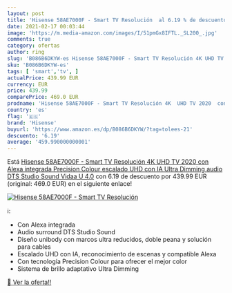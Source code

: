 ```yaml
---
layout: post
title: 'Hisense 58AE7000F - Smart TV Resolución  al 6.19 % de descuento'
date: 2021-02-17 00:03:44
image: 'https://m.media-amazon.com/images/I/51pmGx8IFTL._SL200_.jpg'
comments: true
category: ofertas
author: ring
slug: 'B086B6DKYW-es Hisense 58AE7000F - Smart TV Resolución 4K UHD TV 2020 con...'
sku: 'B086B6DKYW-es'
tags: [ 'smart','tv', ]
actualPrice: 439.99 EUR
currency: EUR
price: 439.99
comparePrice: 469.0 EUR
prodname: 'Hisense 58AE7000F - Smart TV Resolución 4K  UHD TV 2020  con Alexa integrada  Precision Colour  escalado UHD con IA  Ultra Dimming  audio DTS Studio Sound  Vidaa U 4.0'
country: 'es'
flag: '🇪🇸'
brand: 'Hisense'
buyurl: 'https://www.amazon.es/dp/B086B6DKYW/?tag=tolees-21'
descuento: '6.19'
average: '459.990000000001'
---
```


Está [Hisense 58AE7000F - Smart TV Resolución 4K  UHD TV 2020  con Alexa integrada  Precision Colour  escalado UHD con IA  Ultra Dimming  audio DTS Studio Sound  Vidaa U 4.0](https://www.amazon.es/dp/B086B6DKYW/?tag=tolees-21) con 6.19 de descuento por 439.99 EUR (original: 469.0 EUR) en el siguiente enlace!

[![Hisense 58AE7000F - Smart TV Resolución ](https://m.media-amazon.com/images/I/51pmGx8IFTL._SL200_.jpg)](https://www.amazon.es/dp/B086B6DKYW/?tag=tolees-21)

ℹ️:

- Con Alexa integrada
- Audio surround DTS Studio Sound
- Diseño unibody con marcos ultra reducidos, doble peana y solución para cables
- Escalado UHD con IA, reconocimiento de escenas y compatible Alexa
- Con tecnología Precision Colour para ofrecer el mejor color
- Sistema de brillo adaptativo Ultra Dimming

[🛒 Ver la oferta!!](https://www.amazon.es/dp/B086B6DKYW/?tag=tolees-21)

